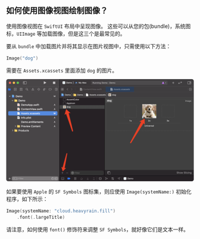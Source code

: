 如何使用图像视图绘制图像？
---

使用图像视图在 `SwiftUI` 布局中呈现图像。 这些可以从您的包(bundle)，系统图标，`UIImage` 等加载图像，但是这三个是最常见的。

要从 `bundle` 中加载图片并将其显示在图片视图中，只需使用以下方法：

```swift
Image("dog")
```

需要在 `Assets.xcassets` 里面添加 `dog` 的图片。

![](imgs/1.png)

如果要使用 `Apple` 的 `SF Symbols` 图标集，则应使用 `Image(systemName:)` 初始化程序，如下所示：

```swift
Image(systemName: "cloud.heavyrain.fill")
    .font(.largeTitle)
```

请注意，如何使用 `font()` 修饰符来调整 `SF Symbols`，就好像它们是文本一样。